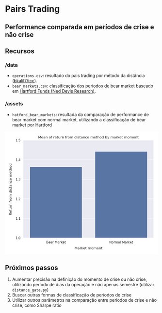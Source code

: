 # Pairs Trading
## Performance comparada em períodos de crise e não crise

## Recursos

### /data

- `operations.csv`: resultado do pais trading por método da distância ([bkalil7/tcc](https://github.com/bkalil7/tcc)).
- `bear_markets.csv`: classificação dos períodos de bear market baseado em [Hartford Funds (Ned Devis Research)](https://www.hartfordfunds.com/dam/en/docs/pub/whitepapers/CCWP045.pdf).

### /assets

- `hatford_bear_markets`: resultada da comparação de performance de bear market com normal market, utilizando a classificação de bear market por Hartford

![plot](./assets/hartford_bear_markets.png)

## Próximos passos

1. Aumentar precisão na definição do momento de crise ou não crise, utilizando período de dias da operação e não apenas semestre (utilizar `distance_gate.py`)
2. Buscar outras formas de classificação de períodos de crise
3. Utilizar outros parâmetros na comparação entre períodos de crise e não crise, como Sharpe ratio